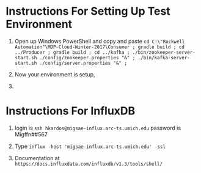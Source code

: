 # Instructions For Setting Up Test Environment


1. Open up Windows PowerShell and copy and paste `cd C:\"Rockwell Automation"\MDP-Cloud-Winter-2017\Consumer ; gradle build ; cd ../Producer ; gradle build ; cd ../kafka ; ./bin/zookeeper-server-start.sh ./config/zookeeper.properties "&" ; ./bin/kafka-server-start.sh ./config/server.properties "&" ;`


2. Now your environment is setup,

3.

# Instructions For InfluxDB

1. login is `ssh hkardos@migsae-influx.arc-ts.umich.edu` password is Migffn##567

2. Type `influx -host 'migsae-influx.arc-ts.umich.edu' -ssl`

3. Documentation at `https://docs.influxdata.com/influxdb/v1.3/tools/shell/`
